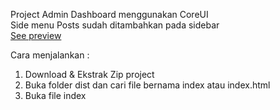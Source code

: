 Project Admin Dashboard menggunakan CoreUI
<br>
Side menu Posts sudah ditambahkan pada sidebar
<br>
<a href="https://www.youtube.com/watch?v=3OwyEVPACQY" target="_blank" >See preview </a>

Cara menjalankan :
1. Download & Ekstrak Zip project 
2. Buka folder dist dan cari file bernama index atau index.html
3. Buka file index
